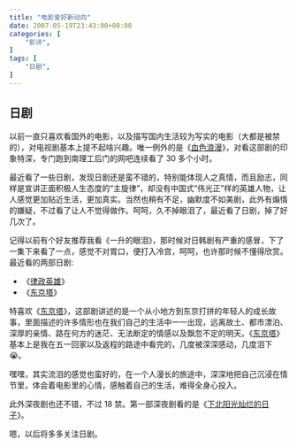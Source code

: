 ```yaml
---
title: "电影爱好新动向"
date: 2007-05-19T23:43:00+08:00
categories: [
    "影评",
]
tags: [
    "日剧",
]
---
```


## 日剧

以前一直只喜欢看国外的电影，以及描写国内生活较为写实的电影（大都是被禁的），对电视剧基本上提不起啥兴趣。唯一例外的是《[血色浪漫](http://movie.douban.com/subject/1931974/)》，对看这部剧的印象特深，专门跑到南理工后门的网吧连续看了 30 多个小时。

最近看了一些日剧，发现日剧还是蛮不错的，特别能体现人之真情，而且励志，同样是宣讲正面积极人生态度的“主旋律”，却没有中国式“伟光正”样的英雄人物，让人感觉更加贴近生活，更加真实。当然也稍有不足，幽默度不如美剧，此外有煽情的嫌疑，不过看了让人不觉得做作。呵呵，久不掉眼泪了，最近看了日剧，掉了好几次了。

<!--more-->

记得以前有个好友推荐我看《一升的眼泪》，那时候对日韩剧有严重的感冒，下了一集下来看了一点，感觉不对胃口，便打入冷宫，呵呵，也许那时候不懂得欣赏。最近看的两部日剧:
* 《[律政英雄](http://movie.douban.com/subject/1441060/)》
* 《[东京塔](http://movie.douban.com/subject/2032902/)》

特喜欢《[东京塔](http://movie.douban.com/subject/2032902/)》，这部剧讲述的是一个从小地方到东京打拼的年轻人的成长故事，里面描述的许多情形也在我们自己的生活中一一出现，远离故土、都市漂泊、深厚的亲情、路在何方的迷茫、无法断定的情感以及飘忽不定的明天。《[东京塔](http://movie.douban.com/subject/2032902/)》基本上是我在五一回家以及返程的路途中看完的，几度被深深感动，几度泪下:sob:。

嘿嘿，其实流泪的感觉也蛮好的，在一个人漫长的旅途中，深深地把自己沉浸在情节里，体会着电影里的心情，感触着自己的生活，难得全身心投入。

此外深夜剧也还不错，不过 18 禁。第一部深夜剧看的是《[下北阳光灿烂的日子](http://movie.douban.com/subject/2148784/)》。

嗯，以后将多多关注日剧。
